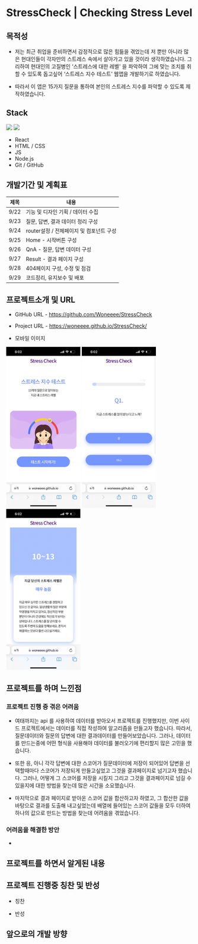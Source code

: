 # StressCheck | Checking Stress Level

## 목적성

- 저는 최근 취업을 준비하면서 감정적으로 많은 힘듦을 겪었는데 저 뿐만 아니라 많은 현대인들이 각자만의 스트레스 속에서 살아가고 있을 것이라 생각하였습니다. 그리하여 현대인의 고질병인 ‘스트레스에 대한 레벨' 을 파악하여 그에 맞는 조치를 취할 수 있도록 돕고싶어 ‘스트레스 지수 테스트’ 웹앱을 개발하기로 하였습니다.

- 따라서 이 앱은 15가지 질문을 통하여 본인의 스트레스 지수를 파악할 수 있도록 제작하였습니다.

## Stack

<div display="flex">
  <img src="https://upload.wikimedia.org/wikipedia/commons/thumb/9/99/Unofficial_JavaScript_logo_2.svg/800px-Unofficial_JavaScript_logo_2.svg.png" width="60px" />
  <img src="https://encrypted-tbn0.gstatic.com/images?q=tbn:ANd9GcSg1MndL-Xp1JcnqaB0YOqTp6zDjrwYyGKsPA&s" width="60px" /> 
</div>

- React
- HTML / CSS
- JS
- Node.js
- Git / GitHub

## 개발기간 및 계획표

| 제목 | 내용                                     |
| ---- | ---------------------------------------- |
| 9/22 | 기능 및 디자인 기획 / 데이터 수집        |
| 9/23 | 질문, 답변, 결과 데이터 정리 구성        |
| 9/24 | router설정 / 전체페이지 및 컴포넌트 구성 |
| 9/25 | Home - 시작버튼 구성                     |
| 9/26 | QnA - 질문, 답변 데이터 구성             |
| 9/27 | Result - 결과 페이지 구성                |
| 9/28 | 404페이지 구성, 수정 및 점검             |
| 9/29 | 코드정리, 유지보수 및 배포               |

## 프로젝트소개 및 URL

- GitHub URL - https://github.com/Woneeee/StressCheck
- Project URL - https://woneeee.github.io/StressCheck/

- 모바일 이미지
<div display="flex" >
    <img src="./src/mo_stressCheck/main.jpg" width="200px" />
    <img src="./src/mo_stressCheck/qna.jpg" width="200px" />
    <img src="./src/mo_stressCheck/result.jpg" width="200px" />
</div>

## 프로젝트를 하며 느낀점

### 프로젝트 진행 중 겪은 어려움

- 여태까지는 api 를 사용하여 데이터를 받아오서 프로젝트를 진행했지만, 이번 사이드 프로젝트에서는 데이터를 직접 작성하여 알고리즘을 만들고자 했습니다. 따라서, 질문데이터와 질문의 답변에 대한 결과데이터를 만들어보았습니다. 그러나, 데이터를 만드는중에 어떤 형식을 사용해야 데이터를 불러오기에 편리할지 많은 고민을 했습니다.

- 또한 응, 아니 각각 답변에 대한 스코어가 질문데이터에 저장이 되어있어 답변을 선택할때마다 스코어가 저장되게 만들고싶었고 그것을 결과페이지로 넘기고자 했습니다. 그러나, 어떻게 그 스코어를 저장을 시킬지 그리고 그것을 결과페이지로 넘길 수 있을지에 대한 방법을 찾는데 많은 시간을 소요했습니다.

- 마지막으로 결과 페이지로 받아온 스코어 값을 합산하고자 하였고, 그 합산한 값을 바탕으로 결과를 도출해 내고싶었는데 배열에 들어있는 스코어 값들을 모두 더하여 하나의 값으로 만드는 방법을 찾는데 어려움을 겪었습니다.

### 어려움을 해결한 방안

-

## 프로젝트를 하면서 알게된 내용

## 프로젝트 진행중 칭찬 및 반성

- 칭찬

- 반성

## 앞으로의 개발 방향
